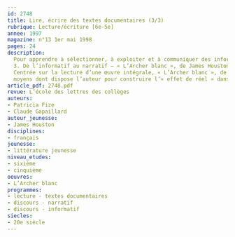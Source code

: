 ```yaml
---
id: 2748
title: Lire, écrire des textes documentaires (3/3)
rubrique: Lecture/écriture [6e-5e]
annee: 1997
magazine: n°13 1er mai 1998
pages: 24
description: 
  Pour apprendre à sélectionner, à exploiter et à communiquer des informations…
  3. De l’informatif au narratif – « L’Archer blanc », de James Houston
  Centrée sur la lecture d’une œuvre intégrale, « L’Archer blanc », de James Houston, cette séquence est l’occasion de s’interroger sur les
  moyens dont dispose l’auteur pour construire l’« effet de réel » dans le roman. « L’Archer blanc » est un roman d’aventures qui peut convenir à tous les élèves, même à ceux dont le niveau de lecture est très faible. La typographie et les nombreuses illustrations constituent les premiers éléments qui facilitent la lecture. Les aventures qu’ils partagent avec Kungo, jeune Esquimau de douze ans, depuis la situation tragique de départ jusqu’au dénouement heureux, suivent les étapes d’un parcours initiatique qui prend toute sa force et son originalité dans le cadre qui le construit – celui du Grand Nord.
article_pdf: 2748.pdf
revue: L’école des lettres des collèges
auteurs:
- Patricia Fize
- Claude Gapaillard
auteur_jeunesse:
- James Houston
disciplines:
- français
jeunesse:
- littérature jeunesse
niveau_etudes:
- sixième
- cinquième
oeuvres:
- L’Archer blanc
programmes:
- lecture - textes documentaires
- discours - narratif
- discours - informatif
siecles:
- 20e siècle
---
```

